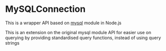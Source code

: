 # MySQLConnection
This is a wrapper API based on [mysql](https://github.com/mysqljs/mysql) module in Node.js

This is an extension on the original mysql module API for easier use on querying by providing standardised query functions, instead of using query strings
